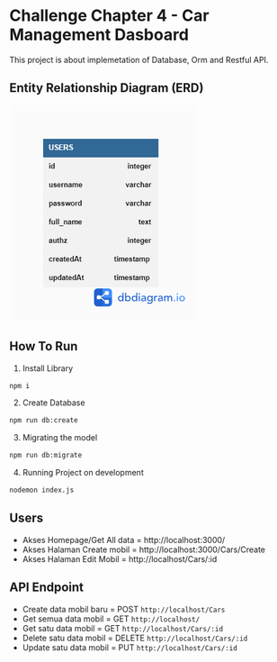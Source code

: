 # Challenge Chapter 4 - Car Management Dasboard

This project is about implemetation of Database, Orm and Restful API.

## Entity Relationship Diagram (ERD)

![DB Diagram](db_diagram.png)

## How To Run

1. Install Library

```bash
npm i
```

2. Create Database

```bash
npm run db:create
```

3. Migrating the model

```bash
npm run db:migrate
```

4. Running Project on development

```bash
nodemon index.js
```

## Users
- Akses Homepage/Get All data = http://localhost:3000/
- Akses Halaman Create mobil = http://localhost:3000/Cars/Create
- Akses Halaman Edit Mobil = http://localhost/Cars/:id

## API Endpoint
- Create data mobil baru = POST `http://localhost/Cars`
- Get semua data mobil = GET `http://localhost/`
- Get satu data mobil = GET `http://localhost/Cars/:id`
- Delete satu data mobil = DELETE `http://localhost/Cars/:id`
- Update satu data mobil = PUT `http://localhost/Cars/:id`
